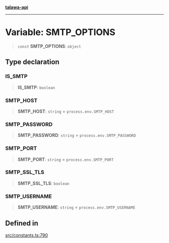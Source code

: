 [**talawa-api**](../../README.md)

***

# Variable: SMTP\_OPTIONS

> `const` **SMTP\_OPTIONS**: `object`

## Type declaration

### IS\_SMTP

> **IS\_SMTP**: `boolean`

### SMTP\_HOST

> **SMTP\_HOST**: `string` = `process.env.SMTP_HOST`

### SMTP\_PASSWORD

> **SMTP\_PASSWORD**: `string` = `process.env.SMTP_PASSWORD`

### SMTP\_PORT

> **SMTP\_PORT**: `string` = `process.env.SMTP_PORT`

### SMTP\_SSL\_TLS

> **SMTP\_SSL\_TLS**: `boolean`

### SMTP\_USERNAME

> **SMTP\_USERNAME**: `string` = `process.env.SMTP_USERNAME`

## Defined in

[src/constants.ts:790](https://github.com/Suyash878/talawa-api/blob/b5a9d8b4a1ea678a3d6f5b710b3721f91a3052fc/src/constants.ts#L790)
